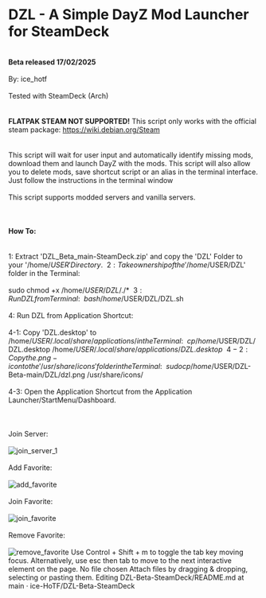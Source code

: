 # DZL - A Simple DayZ Mod Launcher for SteamDeck
\
 **Beta released 17/02/2025**
\
\
By: ice_hotf
\
\
Tested with SteamDeck (Arch)
\
\
\
**FLATPAK STEAM NOT SUPPORTED!**
This script only works with the official steam package: https://wiki.debian.org/Steam
\
\
\
This script will wait for user input and automatically identify missing mods, download them and launch DayZ with the mods. 
This script will also allow you to delete mods, save shortcut script or an alias in the terminal interface.
Just follow the instructions in the terminal window
\
\
This script supports modded servers and vanilla servers.
\
\
\
\
**How To:**
\
\
\
1: Extract 'DZL_Beta_main-SteamDeck.zip' and copy the 'DZL' Folder to your '/home/$USER' Directory.
\
\
2: Take ownership of the '/home/$USER/DZL' folder in the Terminal:
\
\
   sudo chmod +x /home/$USER/DZL/./*
\
\
3: Run DZL from Terminal:
\
\
   bash /home/$USER/DZL/DZL.sh 
\
\
4: Run DZL from Application Shortcut: 
\
\
4-1: Copy 'DZL.desktop' to /home/$USER/.local/share/applications/ in the Terminal:
\
\
   cp /home/$USER/DZL/DZL.desktop /home/$USER/.local/share/applications/DZL.desktop
\
\
4-2: Copy the .png-icon to the '/usr/share/icons' folder in the Terminal:
\
\
   sudo cp /home/$USER/DZL-Beta-main/DZL/dzl.png /usr/share/icons/
\
\
4-3: Open the Application Shortcut from the Application Launcher/StartMenu/Dashboard.
\
\
\
\
Join Server:
\
\
![join_server_1](https://github.com/user-attachments/assets/6ec5261a-aed7-4f57-ad87-721ffee2bd58)
\
\
Add Favorite:
\
\
![add_favorite](https://github.com/user-attachments/assets/bda435ef-ce73-4eac-9d0e-c721d347d628)
\
\
Join Favorite:
\
\
![join_favorite](https://github.com/user-attachments/assets/419abb14-c5ad-4e40-92d9-0454825296f9)
\
\
Remove Favorite:
\
\
![remove_favorite](https://github.com/user-attachments/assets/30ff3c24-fd89-4919-a65e-d58349de3783)
Use Control + Shift + m to toggle the tab key moving focus. Alternatively, use esc then tab to move to the next interactive element on the page.
No file chosen
Attach files by dragging & dropping, selecting or pasting them.
Editing DZL-Beta-SteamDeck/README.md at main · ice-HoTF/DZL-Beta-SteamDeck 
